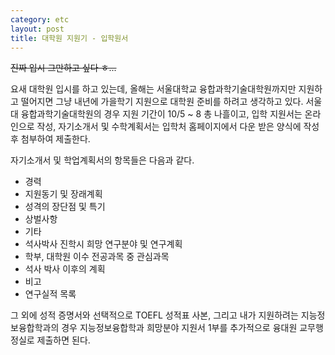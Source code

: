 ```yaml
---
category: etc
layout: post
title: 대학원 지원기 - 입학원서
---
```


<del>진짜 입시 그만하고 싶다 ㅎ...</del>

요새 대학원 입시를 하고 있는데, 올해는 서울대학교 융합과학기술대학원까지만 지원하고 떨어지면 그냥 내년에 가을학기 지원으로 대학원 준비를 하려고 생각하고 있다.
서울대 융합과학기술대학원의 경우 지원 기간이 10/5 ~ 8 총 나흘이고, 입학 지원서는 온라인으로 작성, 자기소개서 및 수학계획서는 입학처 홈페이지에서 다운 받은 양식에 작성 후 첨부하여 제출한다.

자기소개서 및 학업계획서의 항목들은 다음과 같다.
- 경력
- 지원동기 및 장래계획
- 성격의 장단점 및 특기
- 상벌사항
- 기타
- 석사박사 진학시 희망 연구분야 및 연구계획
- 학부, 대학원 이수 전공과목 중 관심과목
- 석사 박사 이후의 계획
- 비고
- 연구실적 목록

그 외에 성적 증명서와 선택적으로 TOEFL 성적표 사본, 그리고 내가 지원하려는 지능정보융합학과의 경우 지능정보융합학과 희망분야 지원서 1부를 추가적으로 융대원 교무행정실로 제출하면 된다.
